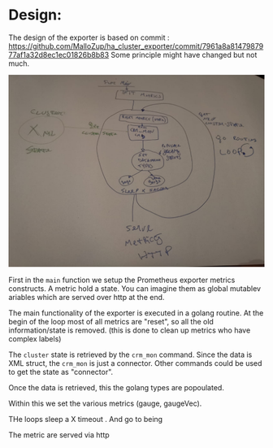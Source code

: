# Design:

The design of the exporter is based on commit : https://github.com/MalloZup/ha_cluster_exporter/commit/7961a8a8147987977af1a32d8ec1ec01826b8b83
Some principle might have changed but not much.

![design](design.jpeg)

First in the `main` function we setup the Prometheus exporter metrics constructs. A metric hold a state. You can imagine them as global mutablev ariables which are served over http at the end.

The main functionality of the exporter is executed in a golang routine. At the begin of the loop most of all metrics are "reset", so all the old information/state is removed. 
(this is done to clean up metrics who have complex labels)

The `cluster` state is retrieved by the  `crm_mon` command. Since the data is XML struct, the `crm_mon` is just a connector. Other commands could be used to get the state as "connector".

Once the data is retrieved, this the golang types are popoulated. 

Within this we set the various metrics (gauge, gaugeVec). 

THe loops sleep a X timeout . And go to being

The metric are served via http
